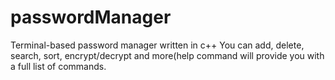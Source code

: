 # passwordManager
Terminal-based password manager written in c++
You can add, delete, search, sort, encrypt/decrypt and more(help command will provide you with a full list of commands.
